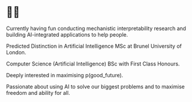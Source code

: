 # 🌌🦾

Currently having fun conducting mechanistic interpretability research and building AI-integrated applications to help people.

Predicted Distinction in Artificial Intelligence MSc at Brunel University of London.

Computer Science (Artificial Intelligence) BSc with First Class Honours.

Deeply interested in maximising p(good_future).

Passionate about using AI to solve our biggest problems and to maximise freedom and ability for all.
